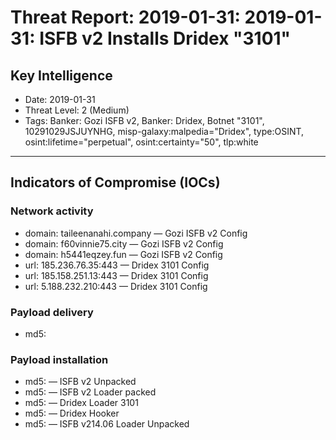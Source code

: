 # Threat Report: 2019-01-31: 2019-01-31: ISFB v2 Installs Dridex "3101"


## Key Intelligence
* Date: 2019-01-31
* Threat Level: 2 (Medium)
* Tags: Banker: Gozi ISFB v2, Banker: Dridex, Botnet "3101", 10291029JSJUYNHG, misp-galaxy:malpedia="Dridex", type:OSINT, osint:lifetime="perpetual", osint:certainty="50", tlp:white

---

## Indicators of Compromise (IOCs)
### Network activity
* domain: taileenanahi.company — Gozi ISFB v2 Config
* domain: f60vinnie75.city — Gozi ISFB v2 Config
* domain: h5441eqzey.fun — Gozi ISFB v2 Config
* url: 185.236.76.35:443 — Dridex 3101 Config
* url: 185.158.251.13:443 — Dridex 3101 Config
* url: 5.188.232.210:443 — Dridex 3101 Config

### Payload delivery
* md5: <md5>

### Payload installation
* md5: <md5> — ISFB v2 Unpacked
* md5: <md5> — ISFB v2 Loader packed
* md5: <md5> — Dridex Loader 3101
* md5: <md5> — Dridex Hooker
* md5: <md5> — ISFB v214.06 Loader Unpacked
